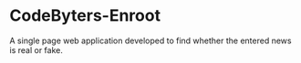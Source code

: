 # CodeByters-Enroot
A single page web application developed to find whether the entered news is real or fake.

